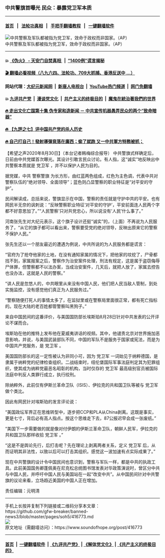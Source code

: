 ### 中共警旗首曝光 民众：暴露党卫军本质
------------------------

#### [首页](https://github.com/gfw-breaker/banned-news3/blob/master/README.md) &nbsp;&nbsp;|&nbsp;&nbsp; [法轮功真相](https://github.com/begood0513/basic/blob/master/README.md)  &nbsp;&nbsp;|&nbsp;&nbsp; [手把手翻墙教程](https://github.com/gfw-breaker/guides/wiki)  &nbsp;&nbsp;|&nbsp;&nbsp; [一键翻墙软件](https://github.com/gfw-breaker/nogfw/blob/master/README.md)  



<div><img alt="中共警察及军队都被指为党卫军，效命于政权而非国家。（AP）" src="https://img.soundofhope.org/2020-08/ap17213205934796-1598853395833.jpg"/>
<br/><figcaption class="caption">
 中共警察及军队都被指为党卫军，效命于政权而非国家。（AP）
</figcaption></div><hr/>

#### 💥 [《伪火》 - 天安门自焚真相 ](http://141.164.51.119:10000/videos/blog/weihuo.html)&nbsp; |&nbsp; [“1400例”谎言揭秘  ](http://141.164.51.119:10000/videos/blog/jiexi1400.html)

#### [ 🎬  翻墙必看视频（八九六四、法轮功、709大抓捕、香港反送中 ...）](https://github.com/gfw-breaker/links/blob/master/banned.md)

#### 网站代理：[大纪元新闻网](http://167.172.10.89:10080/gb/) &nbsp;|&nbsp; [新唐人电视台](http://167.172.10.89:8808/gb/)  &nbsp;|&nbsp; [YouTube热门频道](http://158.247.203.241/youtube.html) &nbsp;|&nbsp; [网门免翻墙](http://158.247.203.241:11000/show.aspx?name=ogHome)

#### 💥 [九评共产党](http://141.164.51.119:10000/videos/res/jiuping/)&nbsp; |&nbsp; [漫谈党文化](http://141.164.51.119:10000/videos/res/mtdwh/)&nbsp; |&nbsp; [共产主义的终极目的](http://141.164.51.119:10000/videos/res/zjmd/)&nbsp; |&nbsp; [魔鬼在統治著我們的世界](http://141.164.51.119:10000/videos/res/TheSpecter/)  

#### [ 🔥  走出文化亡国第十集 伪专家和造新闻 － 中共宣传机器愚弄民众的两个“致命暗器”](http://141.164.51.119:10000/videos/news/../res/zcwhwg/index.html)

#### [ 🔥  【九評之七】评中国共产党的杀人历史](http://141.164.51.119:10000/videos/news/../res/jiuping/index.html)

#### [ 🔥  自己打自己！發射導彈竟落在廣西；偷了就跑 又一中共軍方特務被抓；](http://141.164.51.119:10000/videos/news/soh01.html)

<div><div class="Content__Wrapper sc-1bvya0-0 grZQxZ">
 <p class="meta-top">
  <span class="meta">
   【希望之声2020年8月30日】（本台记者韩梅综合报导）
  </span>
  中共警旗式样确定后，日前由中共党媒首次曝光。其设计引敢言民众讨论。有人指，这“诚实”地反映出中共警察本质就是
  <ok href="/term/364189">
   党卫军
  </ok>
  ，并不以保护人民为目的。
 </p>
 <p>
  据党媒，中共
  <ok href="/term/364192">
   警察警旗
  </ok>
  为长方形，由红蓝两色组成，红色为主色调，代表中共对警察队伍的“绝对领导、全面领导”；蓝色则凸显警察的职业特征是“对平安的守护”。
 </p>
 <div class="AD_Embed__Wrap-sc-1xslmin-0 igMuqX module desktop">
  <div>
  </div>
 </div>
 <p>
  民间解读成，总括来说，警旗显示在中国，警察的责任就是守护中共的平安。也有网民半无奈的讽刺说：“反映警察职业特征‘对平安的守护’，平安前面连人民两个字都不好意思加了。”“人民警察’只对共党忠心，所以说没有‘人民’什么事了。”
 </p>
 <p>
  河南张先生对大纪元表示，这个旗子设计还挺“诚实”的，（上面）不再说为人民服务了，“从它的旗子都可以看出来，警察要受党的绝对领导，反映出原来它的警察不保护人民。”
 </p>
 <p>
  张先生还以一个朋友最近的遭遇为例说，中共所说的为人民服务都是谎言：
 </p>
 <p>
  “官府为了抢夺他家的土地，在没有通知家属的情况下，把他家的坟挖了，尸骨都找不到，家属报案之后，警察作为治安案件处理，刑法有规定，这是属于盗窃侮辱尸体罪，但警察都不以法办案，当成治安案件，几天后，就把人放了，家属去控告也没办法，这就是人民的警察。”
 </p>
 <p>
  “讲人民是忽悠人的，中共眼里从来没有中国人民，他们把人民当敌人管制，到处实施监控，没有感觉他们真正为人民服务过。”
 </p>
 <p>
  “警察随便打死人的事情太多了，在监狱里或在警察局里面很正常，都有死亡指标的。现在大陆的老百姓都管警察叫黑狗子。”
 </p>
 <p>
  来自中国民间的这番评价，与美国国防部长埃斯珀8月28日针对中共发表的公开评论不谋而合。
 </p>
 <p>
  埃斯珀在他的推特上发布他在夏威夷讲话的视频。其中，他谴责北京对世界施加恶意影响，并说，与美国武装部队不同，中国的军队不是服务于国家或宪法，而是为中国共产党服务，是
  <ok href="/term/364189">
   党卫军
  </ok>
  。
 </p>
 <p>
  美国国防部长的这一定性被认为非同小可，因为
  <ok href="/term/364189">
   党卫军
  </ok>
  一词始见于纳粹德国，是隶属于纳粹党的纪律检查组织。二战结束时，纽伦堡国际军事法庭判定其为犯罪组织，使其成为纳粹党最恶名昭彰的机构，当时仅存的
  <ok href="/term/364189">
   党卫军
  </ok>
  最高级别官员被国际法庭中判反人类罪行成立，执行绞刑。
 </p>
 <p>
  除纳粹外，此前仅有伊斯兰革命卫队（ISIS）、伊拉克的共和国卫队等被与
  <ok href="/term/364189">
   党卫军
  </ok>
  做个类比。
 </p>
 <p>
  因此有网民针对埃斯珀的发言评论说：
 </p>
 <p>
  “美国政坛军界正在思维转型中，逐步把CCP和PLA从China剥离。这既是事实，更是七寸，背后必有高人指点。按这个思维走下去，87公报迟早会成一张废纸。”
 </p>
 <p>
  “美国下一步需要做的就是像对付伊朗的伊斯兰革命卫队，朝鲜人民军，伊拉克的共和国卫队那样收拾
  <ok href="/term/364189">
   党卫军
  </ok>
  。”
 </p>
 <p>
  “这是不是舆论先行，后打击呢？先在理论上剥离两者关系，定义
  <ok href="/term/364189">
   党卫军
  </ok>
  后，从而证明其非法性，以致以后可以打击其组织。感觉这一波加速有点实际成果了。”
 </p>
 <p>
  现在中共警旗的设计令中国民间也意识到，警察与军队一样，都是中共的执政工具。此前美国国务卿蓬佩奥在尼克松总统图书馆发表对华政策演说时，曾区分中共与中国人民，并呼吁中国人民与美国站在一起“改变中共”。从中国民间针对中共警旗的议论来看，立场趋近美国的中国人正在增加。
 </p>
 <p class="meta-btm">
  责任编辑：元明清
 </p>
</div>
</div>
<hr/>
手机上长按并复制下列链接或二维码分享本文章：<br/>
https://github.com/gfw-breaker/banned-news3/blob/master/pages/soh5/416773.md <br/>
<a href='https://github.com/gfw-breaker/banned-news3/blob/master/pages/soh5/416773.md'><img src='https://github.com/gfw-breaker/banned-news3/blob/master/pages/soh5/416773.md.png'/></a> <br/>
原文地址（需翻墙访问）：https://www.soundofhope.org/post/416773


------------------------
#### [首页](https://github.com/gfw-breaker/banned-news3/blob/master/README.md) &nbsp;|&nbsp; [一键翻墙软件](https://github.com/gfw-breaker/nogfw/blob/master/README.md) &nbsp;| [《九评共产党》](https://github.com/gfw-breaker/9ping.md/blob/master/README.md#九评之一评共产党是什么) | [《解体党文化》](https://github.com/gfw-breaker/jtdwh.md/blob/master/README.md) | [《共产主义的终极目的》](https://github.com/gfw-breaker/gczydzjmd.md/blob/master/README.md)


<img src='http://gfw-breaker.win/banned-news3/pages/soh5/416773.md' width='0px' height='0px'/>